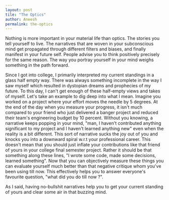 ```yaml
---
layout: post
tile: "The Optics"
author: Aneesh
permalink: the-optics
---
```


Nothing is more important in your material life than optics. The stories you tell yourself to live. The narratives that are woven in your subconscious mind get propagated through different filters and biases, and finally manifest in your future self. People advise you to think positively precisely for the same reason. The way you portray yourself in your mind weighs something in the path forward. 

Since I got into college, I primarily interpreted my current standings in a glass half empty way. There was always something incomplete in the way I saw myself which resulted in dystopian dreams and prophecies of my future. To this day, I can't get enough of these half-empty views and takes of myself. Let's take an example to dig deep into what I mean. Imagine you worked on a project where your effort moves the needle by 5 degrees. At the end of the day when you measure your progress, it isn't much compared to your friend who just delivered a banger project and reduced their team's engineering budget by 10 percent. Without you knowing, a narrative keeps popping in your mind, "man, I haven't contributed anything significant to my project and I haven't learned anything new" even when the reality is a bit different. This sort of narrative sucks the joy out of you and knocks you into a downward spiral w.r.t your professional career. This doesn't mean that you should just inflate your contributions like that friend of yours in your college final semester project. Rather it should be that something along these lines, "I wrote some code, made some decisions, learned something". Now that you can objectively measure these things you can evaluate yourself much better than that negative critique whom you've been using till now. This effectively helps you to answer everyone's favourite question, "what did you do till now ?". 

As I said, having no-bullshit narratives help you to get your current standing of yours and clear some air in that buzzing mind.   




